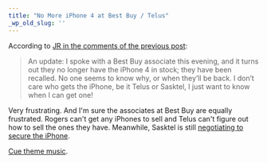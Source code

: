 ```yaml
---
title: "No More iPhone 4 at Best Buy / Telus"
_wp_old_slug: ''
---
```

<p>According to <a href="https://chrisenns.com/2010/08/23/farmer-harvs-iphone-is-on-sasktel/#comments">JR in the comments of the previous post</a>:</p>
<blockquote><p>An update: I spoke with a Best Buy associate this evening, and it turns out they no longer have the iPhone 4 in stock; they have been recalled. No one seems to know why, or when they’ll be back. I don’t care who gets the iPhone, be it Telus or Sasktel, I just want to know when I can get one!</p></blockquote>
<p>Very frustrating.  And I'm sure the associates at Best Buy are equally frustrated.  Rogers can't get any iPhones to sell and Telus can't figure out how to sell the ones they have.  Meanwhile, Sasktel is still <a href="http://twitter.com/SaskTel/status/21937252297">negotiating to secure the iPhone</a>.</p>
<p><a href="http://www.youtube.com/watch?v=V8vINCq_IAI">Cue theme music</a>.</p>
